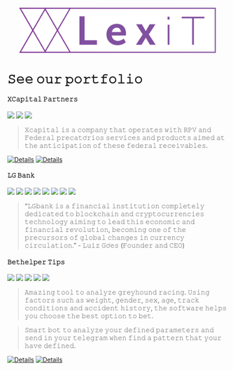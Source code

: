 <p align="center">
  <img src="https://github.com/lexitbr/lexitbr/raw/main/projects/lexit/lexit.svg" width="450px" />
</p>

# 𝚂𝚎𝚎 𝚘𝚞𝚛 𝚙𝚘𝚛𝚝𝚏𝚘𝚕𝚒𝚘

#### 𝚇𝙲𝚊𝚙𝚒𝚝𝚊𝚕 𝙿𝚊𝚛𝚝𝚗𝚎𝚛𝚜
![](https://img.shields.io/badge/PHP-%234A007B?style=plastic&logo=php&labelColor=white) ![](https://img.shields.io/badge/MySQL-%234A007B?style=plastic&logo=mysql&labelColor=white) ![](https://img.shields.io/badge/Linux-%234A007B?style=plastic&logo=linux&logoColor=black&labelColor=white)
> 𝚇𝚌𝚊𝚙𝚒𝚝𝚊𝚕 𝚒𝚜 𝚊 𝚌𝚘𝚖𝚙𝚊𝚗𝚢 𝚝𝚑𝚊𝚝 𝚘𝚙𝚎𝚛𝚊𝚝𝚎𝚜 𝚠𝚒𝚝𝚑 𝚁𝙿𝚅 𝚊𝚗𝚍 𝙵𝚎𝚍𝚎𝚛𝚊𝚕 𝚙𝚛𝚎𝚌𝚊𝚝𝚘́𝚛𝚒𝚘𝚜 𝚜𝚎𝚛𝚟𝚒𝚌𝚎𝚜 𝚊𝚗𝚍 𝚙𝚛𝚘𝚍𝚞𝚌𝚝𝚜 𝚊𝚒𝚖𝚎𝚍 𝚊𝚝 𝚝𝚑𝚎 𝚊𝚗𝚝𝚒𝚌𝚒𝚙𝚊𝚝𝚒𝚘𝚗 𝚘𝚏 𝚝𝚑𝚎𝚜𝚎 𝚏𝚎𝚍𝚎𝚛𝚊𝚕 𝚛𝚎𝚌𝚎𝚒𝚟𝚊𝚋𝚕𝚎𝚜.

[![Details](https://img.shields.io/badge/-See%20Details-blue "Details")](/projects/xcapital "Details") [![Details](https://img.shields.io/badge/-Website-purple "Details")](https://xcapitalpartners.com.br "Details")

#### 𝙻𝙶 𝙱𝚊𝚗𝚔
![](https://img.shields.io/badge/PHP-%234A007B?style=plastic&logo=php&labelColor=white) ![](https://img.shields.io/badge/MySQL-%234A007B?style=plastic&logo=mysql&labelColor=white) ![](https://img.shields.io/badge/Blockchain-%234A007B?style=plastic&logo=bitcoin&labelColor=white) ![](https://img.shields.io/badge/React%20Native-%234A007B?style=plastic&logo=react&labelColor=white) ![](https://img.shields.io/badge/Node-%234A007B?style=plastic&logo=nodedotjs&labelColor=white) ![](https://img.shields.io/badge/Linux-%234A007B?style=plastic&logo=linux&logoColor=black&labelColor=white) ![](https://img.shields.io/badge/Android%20App-%234A007B?style=plastic&logo=android&logoColor=green&labelColor=white) ![](https://img.shields.io/badge/iOS%20App-%234A007B?style=plastic&logo=ios&logoColor=black&labelColor=white)
> “𝙻𝙶𝚋𝚊𝚗𝚔 𝚒𝚜 𝚊 𝚏𝚒𝚗𝚊𝚗𝚌𝚒𝚊𝚕 𝚒𝚗𝚜𝚝𝚒𝚝𝚞𝚝𝚒𝚘𝚗 𝚌𝚘𝚖𝚙𝚕𝚎𝚝𝚎𝚕𝚢
𝚍𝚎𝚍𝚒𝚌𝚊𝚝𝚎𝚍 𝚝𝚘 𝚋𝚕𝚘𝚌𝚔𝚌𝚑𝚊𝚒𝚗 𝚊𝚗𝚍 𝚌𝚛𝚢𝚙𝚝𝚘𝚌𝚞𝚛𝚛𝚎𝚗𝚌𝚒𝚎𝚜
𝚝𝚎𝚌𝚑𝚗𝚘𝚕𝚘𝚐𝚢 𝚊𝚒𝚖𝚒𝚗𝚐 𝚝𝚘 𝚕𝚎𝚊𝚍 𝚝𝚑𝚒𝚜 𝚎𝚌𝚘𝚗𝚘𝚖𝚒𝚌 𝚊𝚗𝚍
𝚏𝚒𝚗𝚊𝚗𝚌𝚒𝚊𝚕 𝚛𝚎𝚟𝚘𝚕𝚞𝚝𝚒𝚘𝚗, 𝚋𝚎𝚌𝚘𝚖𝚒𝚗𝚐 𝚘𝚗𝚎
𝚘𝚏 𝚝𝚑𝚎 𝚙𝚛𝚎𝚌𝚞𝚛𝚜𝚘𝚛𝚜 𝚘𝚏 𝚐𝚕𝚘𝚋𝚊𝚕 𝚌𝚑𝚊𝚗𝚐𝚎𝚜
𝚒𝚗 𝚌𝚞𝚛𝚛𝚎𝚗𝚌𝚢 𝚌𝚒𝚛𝚌𝚞𝚕𝚊𝚝𝚒𝚘𝚗.” - 𝙻𝚞𝚒𝚣 𝙶𝚘́𝚎𝚜 (𝙵𝚘𝚞𝚗𝚍𝚎𝚛 𝚊𝚗𝚍 𝙲𝙴𝙾)

#### 𝙱𝚎𝚝𝚑𝚎𝚕𝚙𝚎𝚛 𝚃𝚒𝚙𝚜
![](https://img.shields.io/badge/PHP-%234A007B?style=plastic&logo=php&labelColor=white) ![](https://img.shields.io/badge/MySQL-%234A007B?style=plastic&logo=mysql&labelColor=white)    ![](https://img.shields.io/badge/Linux-%234A007B?style=plastic&logo=linux&logoColor=black&labelColor=white) ![](https://img.shields.io/badge/Paypal%20SDK-%234A007B?style=plastic&logo=paypal&logoColor=black&labelColor=white) ![](https://img.shields.io/badge/Telegram-%234A007B?style=plastic&logo=telegram&logoColor=black&labelColor=white) 
> 𝙰𝚖𝚊𝚣𝚒𝚗𝚐 𝚝𝚘𝚘𝚕 𝚝𝚘 𝚊𝚗𝚊𝚕𝚢𝚣𝚎 𝚐𝚛𝚎𝚢𝚑𝚘𝚞𝚗𝚍 𝚛𝚊𝚌𝚒𝚗𝚐. 𝚄𝚜𝚒𝚗𝚐 𝚏𝚊𝚌𝚝𝚘𝚛𝚜 𝚜𝚞𝚌𝚑 𝚊𝚜 𝚠𝚎𝚒𝚐𝚑𝚝, 𝚐𝚎𝚗𝚍𝚎𝚛, 𝚜𝚎𝚡, 𝚊𝚐𝚎, 𝚝𝚛𝚊𝚌𝚔 𝚌𝚘𝚗𝚍𝚒𝚝𝚒𝚘𝚗𝚜 𝚊𝚗𝚍 𝚊𝚌𝚌𝚒𝚍𝚎𝚗𝚝 𝚑𝚒𝚜𝚝𝚘𝚛𝚢, 𝚝𝚑𝚎 𝚜𝚘𝚏𝚝𝚠𝚊𝚛𝚎 𝚑𝚎𝚕𝚙𝚜 𝚢𝚘𝚞 𝚌𝚑𝚘𝚘𝚜𝚎 𝚝𝚑𝚎 𝚋𝚎𝚜𝚝 𝚘𝚙𝚝𝚒𝚘𝚗 𝚝𝚘 𝚋𝚎𝚝. 

>𝚂𝚖𝚊𝚛𝚝 𝚋𝚘𝚝 𝚝𝚘 𝚊𝚗𝚊𝚕𝚢𝚣𝚎 𝚢𝚘𝚞𝚛 𝚍𝚎𝚏𝚒𝚗𝚎𝚍 𝚙𝚊𝚛𝚊𝚖𝚎𝚝𝚎𝚛𝚜 𝚊𝚗𝚍 𝚜𝚎𝚗𝚍 𝚒𝚗 𝚢𝚘𝚞𝚛 𝚝𝚎𝚕𝚎𝚐𝚛𝚊𝚖 𝚠𝚑𝚎𝚗 𝚏𝚒𝚗𝚍 𝚊 𝚙𝚊𝚝𝚝𝚎𝚛𝚗 𝚝𝚑𝚊𝚝 𝚢𝚘𝚞𝚛 𝚑𝚊𝚟𝚎 𝚍𝚎𝚏𝚒𝚗𝚎𝚍.

[![Details](https://img.shields.io/badge/-See%20details-blue "Details")](/projects/bethelper "Details") [![Details](https://img.shields.io/badge/-Website-purple "Details")](https://bethelper.tips "Details")
